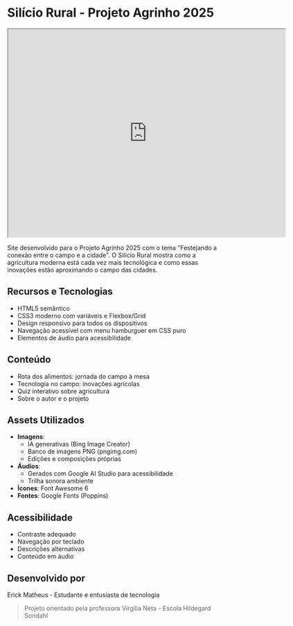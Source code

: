 # Silício Rural - Projeto Agrinho 2025

<div style="text-align: center;">
  <iframe src="https://drive.google.com/file/d/1SU6igspQS92bk-w4yH84AC5gIy3pwBPd/preview" width="640" height="480" allow="autoplay"></iframe>
</div>


Site desenvolvido para o Projeto Agrinho 2025 com o tema "Festejando a conexão entre o campo e a cidade". O Silício Rural mostra como a agricultura moderna está cada vez mais tecnológica e como essas inovações estão aproximando o campo das cidades.

## Recursos e Tecnologias
- HTML5 semântico
- CSS3 moderno com variáveis e Flexbox/Grid
- Design responsivo para todos os dispositivos
- Navegação acessível com menu hamburguer em CSS puro
- Elementos de áudio para acessibilidade

## Conteúdo
- Rota dos alimentos: jornada do campo à mesa
- Tecnologia no campo: inovações agrícolas
- Quiz interativo sobre agricultura
- Sobre o autor e o projeto

## Assets Utilizados
- **Imagens**: 
  - IA generativas (Bing Image Creator)
  - Banco de imagens PNG (pngimg.com)
  - Edições e composições próprias
- **Áudios**: 
  - Gerados com Google AI Studio para acessibilidade
  - Trilha sonora ambiente
- **Ícones**: Font Awesome 6
- **Fontes**: Google Fonts (Poppins)

## Acessibilidade
- Contraste adequado
- Navegação por teclado
- Descrições alternativas
- Conteúdo em áudio

## Desenvolvido por
Erick Matheus - Estudante e entusiasta de tecnologia

> Projeto orientado pela professora Virgilia Neta - Escola Hildegard Sondahl
